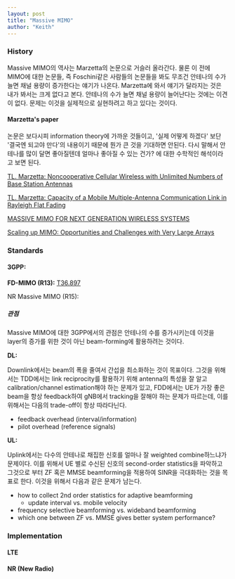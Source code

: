 ```yaml
---
layout: post
title: "Massive MIMO"
author: "Keith"
---
```


### History

Massive MIMO의 역사는 Marzetta의 논문으로 거슬러 올라간다. 물론 이 전에 MIMO에 대한 논문들, 즉 Foschini같은 사람들의 논문들을 봐도 무조건 안테나의 수가 늘면 채널 용량이 증가한다는 얘기가 나온다. Marzetta에 와서 얘기가 달라지는 것은 내가 봐서는 크게 없다고 본다. 안테나의 수가 늘면 채널 용량이 늘어난다는 것에는 이견이 없다. 문제는 이것을 실제적으로 실현하려고 하고 있다는 것이다.  

#### Marzetta's paper

논문은 보다시피 information theory에 가까운 것들이고, '실제 어떻게 하겠다' 보단 '결국엔 되고야 만다'의 내용이기 때문에 뭔가 큰 것을 기대하면 안된다. 다시 말해서 안테나를 많이 달면 좋아질텐데 얼마나 좋아질 수 있는 건가? 에 대한 수학적인 해석이라고 보면 된다. 

[TL. Marzetta: Noncooperative Cellular Wireless with
Unlimited Numbers of Base Station Antennas](a7f18bd31ec6aa4535f89dcede1aee7b6614.pdf)

[TL. Marzetta: Capacity of a Mobile Multiple-Antenna
Communication Link in Rayleigh Flat Fading](hochwald_capacity_it.pdf)

[MASSIVE MIMO FOR NEXT GENERATION WIRELESS SYSTEMS](1304.6690.pdf)

[Scaling up MIMO: Opportunities and Challenges with Very Large Arrays](1201.3210.pdf)

### Standards

#### 3GPP:

**FD-MIMO (R13):**
[T36.897](TR36.897.pdf)


NR Massive MIMO (R15):

##### 관점

Massive MIMO에 대한 3GPP에서의 관점은 안테나의 수를 증가시키는데 이것을 layer의 증가를 위한 것이 아닌 beam-forming에 활용하려는 것이다. 

**DL:**


Downlink에서는 beam의 폭을 줄여서 간섭을 최소화하는 것이 목표이다. 그것을 위해서는 TDD에서는 link reciprocity를 활용하기 위해 antenna의 특성을 잘 알고 calibration/channel estimation해야 하는 문제가 있고, FDD에서는 UE가 가장 좋은 beam을 항상 feedback하여 gNB에서 tracking을 잘해야 하는 문제가 따르는데, 이를 위해서는 다음의 trade-off이 항상 따라다닌다.

- feedback overhead (interval/information)
- pilot overhead (reference signals)

**UL:**

Uplink에서는 다수의 안테나로 채집한 신호를 얼마나 잘 weighted combine하느냐가 문제이다. 이를 위해서 UE 별로 수신된 신호의 second-order statistics을 파악하고 그것으로 부터 ZF 혹은 MMSE beamforming을 적용하여 SINR을 극대화하는 것을 목표로 한다. 이것을 위해서 다음과 같은 문제가 남는다.

- how to collect 2nd order statistics for adaptive beamforming
   - update interval vs. mobile velocity
- frequency selective beamforming vs. wideband beamforming
- which one between ZF vs. MMSE gives better system performance?

### Implementation

#### LTE



#### NR (New Radio)

